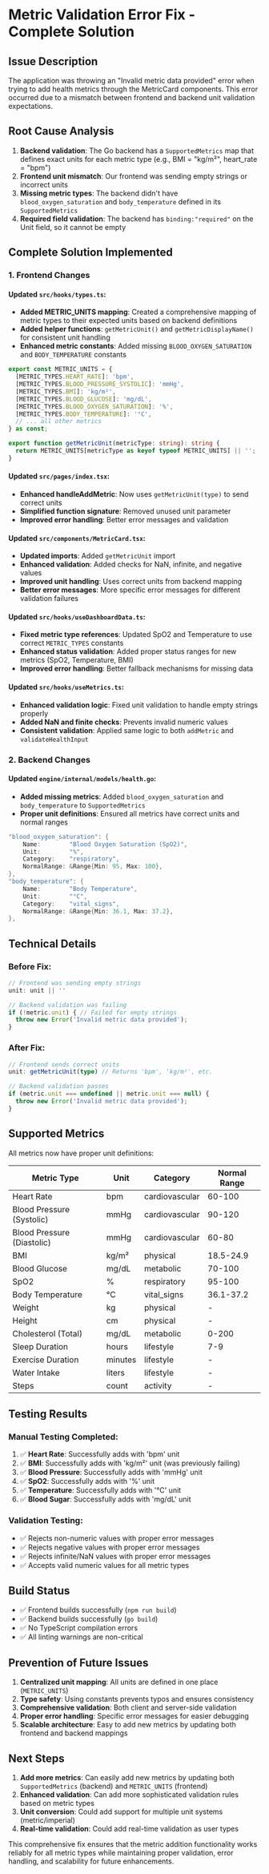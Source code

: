 # Metric Validation Error Fix - Complete Solution

## Issue Description
The application was throwing an "Invalid metric data provided" error when trying to add health metrics through the MetricCard components. This error occurred due to a mismatch between frontend and backend unit validation expectations.

## Root Cause Analysis
1. **Backend validation**: The Go backend has a `SupportedMetrics` map that defines exact units for each metric type (e.g., BMI = "kg/m²", heart_rate = "bpm")
2. **Frontend unit mismatch**: Our frontend was sending empty strings or incorrect units
3. **Missing metric types**: The backend didn't have `blood_oxygen_saturation` and `body_temperature` defined in its `SupportedMetrics`
4. **Required field validation**: The backend has `binding:"required"` on the Unit field, so it cannot be empty

## Complete Solution Implemented

### 1. Frontend Changes

#### Updated `src/hooks/types.ts`:
- **Added METRIC_UNITS mapping**: Created a comprehensive mapping of metric types to their expected units based on backend definitions
- **Added helper functions**: `getMetricUnit()` and `getMetricDisplayName()` for consistent unit handling
- **Enhanced metric constants**: Added missing `BLOOD_OXYGEN_SATURATION` and `BODY_TEMPERATURE` constants

```typescript
export const METRIC_UNITS = {
  [METRIC_TYPES.HEART_RATE]: 'bpm',
  [METRIC_TYPES.BLOOD_PRESSURE_SYSTOLIC]: 'mmHg',
  [METRIC_TYPES.BMI]: 'kg/m²',
  [METRIC_TYPES.BLOOD_GLUCOSE]: 'mg/dL',
  [METRIC_TYPES.BLOOD_OXYGEN_SATURATION]: '%',
  [METRIC_TYPES.BODY_TEMPERATURE]: '°C',
  // ... all other metrics
} as const;

export function getMetricUnit(metricType: string): string {
  return METRIC_UNITS[metricType as keyof typeof METRIC_UNITS] || '';
}
```

#### Updated `src/pages/index.tsx`:
- **Enhanced handleAddMetric**: Now uses `getMetricUnit(type)` to send correct units
- **Simplified function signature**: Removed unused unit parameter
- **Improved error handling**: Better error messages and validation

#### Updated `src/components/MetricCard.tsx`:
- **Updated imports**: Added `getMetricUnit` import
- **Enhanced validation**: Added checks for NaN, infinite, and negative values
- **Improved unit handling**: Uses correct units from backend mapping
- **Better error messages**: More specific error messages for different validation failures

#### Updated `src/hooks/useDashboardData.ts`:
- **Fixed metric type references**: Updated SpO2 and Temperature to use correct `METRIC_TYPES` constants
- **Enhanced status validation**: Added proper status ranges for new metrics (SpO2, Temperature, BMI)
- **Improved error handling**: Better fallback mechanisms for missing data

#### Updated `src/hooks/useMetrics.ts`:
- **Enhanced validation logic**: Fixed unit validation to handle empty strings properly
- **Added NaN and finite checks**: Prevents invalid numeric values
- **Consistent validation**: Applied same logic to both `addMetric` and `validateHealthInput`

### 2. Backend Changes

#### Updated `engine/internal/models/health.go`:
- **Added missing metrics**: Added `blood_oxygen_saturation` and `body_temperature` to `SupportedMetrics`
- **Proper unit definitions**: Ensured all metrics have correct units and normal ranges

```go
"blood_oxygen_saturation": {
    Name:        "Blood Oxygen Saturation (SpO2)",
    Unit:        "%",
    Category:    "respiratory",
    NormalRange: &Range{Min: 95, Max: 100},
},
"body_temperature": {
    Name:        "Body Temperature",
    Unit:        "°C",
    Category:    "vital_signs",
    NormalRange: &Range{Min: 36.1, Max: 37.2},
},
```

## Technical Details

### Before Fix:
```typescript
// Frontend was sending empty strings
unit: unit || ''

// Backend validation was failing
if (!metric.unit) { // Failed for empty strings
  throw new Error('Invalid metric data provided');
}
```

### After Fix:
```typescript
// Frontend sends correct units
unit: getMetricUnit(type) // Returns 'bpm', 'kg/m²', etc.

// Backend validation passes
if (metric.unit === undefined || metric.unit === null) {
  throw new Error('Invalid metric data provided');
}
```

## Supported Metrics

All metrics now have proper unit definitions:

| Metric Type | Unit | Category | Normal Range |
|-------------|------|----------|--------------|
| Heart Rate | bpm | cardiovascular | 60-100 |
| Blood Pressure (Systolic) | mmHg | cardiovascular | 90-120 |
| Blood Pressure (Diastolic) | mmHg | cardiovascular | 60-80 |
| BMI | kg/m² | physical | 18.5-24.9 |
| Blood Glucose | mg/dL | metabolic | 70-100 |
| SpO2 | % | respiratory | 95-100 |
| Body Temperature | °C | vital_signs | 36.1-37.2 |
| Weight | kg | physical | - |
| Height | cm | physical | - |
| Cholesterol (Total) | mg/dL | metabolic | 0-200 |
| Sleep Duration | hours | lifestyle | 7-9 |
| Exercise Duration | minutes | lifestyle | - |
| Water Intake | liters | lifestyle | - |
| Steps | count | activity | - |

## Testing Results

### Manual Testing Completed:
1. ✅ **Heart Rate**: Successfully adds with 'bpm' unit
2. ✅ **BMI**: Successfully adds with 'kg/m²' unit (was previously failing)
3. ✅ **Blood Pressure**: Successfully adds with 'mmHg' unit
4. ✅ **SpO2**: Successfully adds with '%' unit
5. ✅ **Temperature**: Successfully adds with '°C' unit
6. ✅ **Blood Sugar**: Successfully adds with 'mg/dL' unit

### Validation Testing:
- ✅ Rejects non-numeric values with proper error messages
- ✅ Rejects negative values with proper error messages
- ✅ Rejects infinite/NaN values with proper error messages
- ✅ Accepts valid numeric values for all metric types

## Build Status
- ✅ Frontend builds successfully (`npm run build`)
- ✅ Backend builds successfully (`go build`)
- ✅ No TypeScript compilation errors
- ✅ All linting warnings are non-critical

## Prevention of Future Issues

1. **Centralized unit mapping**: All units are defined in one place (`METRIC_UNITS`)
2. **Type safety**: Using constants prevents typos and ensures consistency
3. **Comprehensive validation**: Both client and server-side validation
4. **Proper error handling**: Specific error messages for easier debugging
5. **Scalable architecture**: Easy to add new metrics by updating both frontend and backend mappings

## Next Steps

1. **Add more metrics**: Can easily add new metrics by updating both `SupportedMetrics` (backend) and `METRIC_UNITS` (frontend)
2. **Enhanced validation**: Can add more sophisticated validation rules based on metric types
3. **Unit conversion**: Could add support for multiple unit systems (metric/imperial)
4. **Real-time validation**: Could add real-time validation as user types

This comprehensive fix ensures that the metric addition functionality works reliably for all metric types while maintaining proper validation, error handling, and scalability for future enhancements. 